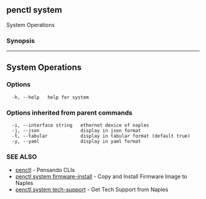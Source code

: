 ## penctl system

System Operations

### Synopsis



-------------------
 System Operations 
-------------------


### Options

```
  -h, --help   help for system
```

### Options inherited from parent commands

```
  -i, --interface string   ethernet device of naples
  -j, --json               display in json format
  -t, --tabular            display in tabular format (default true)
  -y, --yaml               display in yaml format
```

### SEE ALSO
* [penctl](penctl.md)	 - Pensando CLIs
* [penctl system firmware-install](penctl_system_firmware-install.md)	 - Copy and Install Firmware Image to Naples
* [penctl system tech-support](penctl_system_tech-support.md)	 - Get Tech Support from Naples

